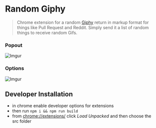 # Random Giphy

> Chrome extension for a random [Giphy](https://giphy.com/) return in markup format for things like Pull Request and Reddit. Simply send it a list of random things to receive random Gifs.

### Popout

![Imgur](https://i.imgur.com/HVrb9aJ.png)

### Options

![Imgur](https://i.imgur.com/IqcZ4xm.png)

## Developer Installation

- in chrome enable developer options for extensions
- then run `npm i && npm run build`
- from [chrome://extensions/](chrome://extensions/) click _Load Unpacked_ and then choose the src folder
